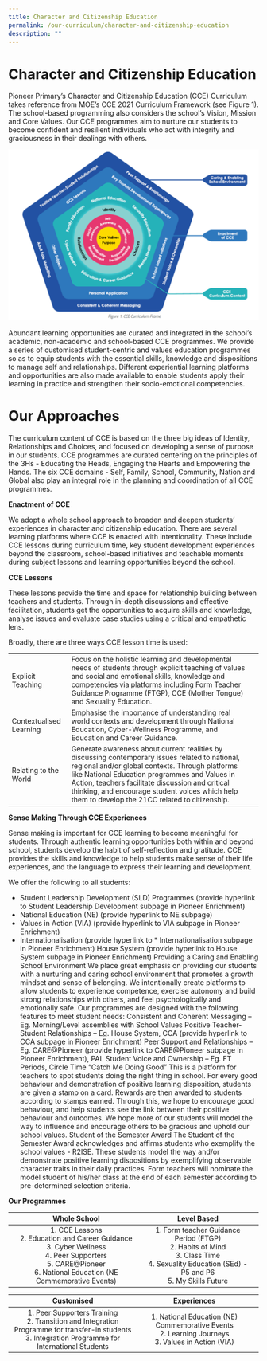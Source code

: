 ```yaml
---
title: Character and Citizenship Education
permalink: /our-curriculum/character-and-citizenship-education
description: ""
---
```


# Character and Citizenship Education

Pioneer Primary’s Character and Citizenship Education (CCE) Curriculum takes reference from MOE’s CCE 2021 Curriculum Framework (see Figure 1). The school-based programming also considers the school’s Vision, Mission and Core Values. Our CCE programmes aim to nurture our students to become confident and resilient individuals who act with integrity and graciousness in their dealings with others.

![](/images/image1.png)

Abundant learning opportunities are curated and integrated in the school’s academic, non-academic and school-based CCE programmes. We provide a series of customised student-centric and values education programmes so as to equip students with the essential skills, knowledge and dispositions to manage self and relationships. Different experiential learning platforms and opportunities are also made available to enable students apply their learning in practice and strengthen their socio-emotional competencies. 


# Our Approaches

The curriculum content of CCE is based on the three big ideas of Identity, Relationships and Choices, and focused on developing a sense of purpose in our students. CCE programmes are curated centering on the principles of the 3Hs - Educating the Heads, Engaging the Hearts and Empowering the Hands. The six CCE domains - Self, Family, School, Community, Nation and Global also play an integral role in the planning and coordination of all CCE programmes. 

**Enactment of CCE**

We adopt a whole school approach to broaden and deepen students’ experiences in character and citizenship education. There are several learning platforms where CCE is enacted with intentionality. These include CCE lessons during curriculum time, key student development experiences beyond the classroom, school-based initiatives and teachable moments during subject lessons and learning opportunities beyond the school. 

**CCE Lessons**

These lessons provide the time and space for relationship building between teachers and students. Through in-depth discussions and effective facilitation, students get the opportunities to acquire skills and knowledge, analyse issues and evaluate case studies using a critical and empathetic lens.

 

Broadly, there are three ways CCE lesson time is used:

|                         |                                                                                                                                                                                                                                                                                                                                                              |   |
|-------------------------|--------------------------------------------------------------------------------------------------------------------------------------------------------------------------------------------------------------------------------------------------------------------------------------------------------------------------------------------------------------|---|
| Explicit Teaching       | Focus on the holistic learning and developmental needs of students through explicit teaching of values and social and emotional skills, knowledge and competencies via platforms including Form Teacher Guidance Programme (FTGP), CCE (Mother Tongue) and Sexuality Education.                                                                              |   |
| Contextualised Learning | Emphasise the importance of understanding real world contexts and development through National Education, Cyber-Wellness Programme, and Education and Career Guidance.                                                                                                                                                                                       |   |
| Relating to the World   | Generate awareness about current realities by discussing contemporary issues related to national, regional and/or global contexts. Through platforms like National Education programmes and Values in Action, teachers facilitate discussion and critical thinking, and encourage student voices which help them to develop the 21CC related to citizenship. |   |

**Sense Making Through CCE Experiences** 

Sense making is important for CCE learning to become meaningful for students. Through authentic learning opportunities both within and beyond school, students develop the habit of self-reflection and gratitude. CCE provides the skills and knowledge to help students make sense of their life experiences, and the language to express their learning and development.  
 
We offer the following to all students:
* Student Leadership Development (SLD) Programmes (provide hyperlink to Student Leadership Development subpage in Pioneer Enrichment)
* National Education (NE) (provide hyperlink to NE subpage)
* Values in Action (VIA) (provide hyperlink to VIA subpage in Pioneer Enrichment)
* Internationalisation (provide hyperlink to * Internationalisation subpage in Pioneer Enrichment)
House System (provide hyperlink to House System subpage in Pioneer Enrichment)
Providing a Caring and Enabling School Environment
We place great emphasis on providing our students with a nurturing and caring school environment that promotes a growth mindset and sense of belonging. We intentionally create platforms to allow students to experience competence, exercise autonomy and build strong relationships with others, and feel psychologically and emotionally safe. Our programmes are designed with the following features to meet student needs:
Consistent and Coherent Messaging – Eg. Morning/Level assemblies with School Values
Positive Teacher-Student Relationships – Eg. House System, CCA (provide hyperlink to CCA subpage in Pioneer Enrichment)
Peer Support and Relationships – Eg. CARE@Pioneer (provide hyperlink to CARE@Pioneer subpage in Pioneer Enrichment), PAL
Student Voice and Ownership – Eg. FT Periods, Circle Time
“Catch Me Doing Good”
This is a platform for teachers to spot students doing the right thing in school. For every good behaviour and demonstration of positive learning disposition, students are given a stamp on a card. Rewards are then awarded to students according to stamps earned. Through this, we hope to encourage good behaviour, and help students see the link between their positive behaviour and outcomes.  We hope more of our students will model the way to influence and encourage others to be gracious and uphold our school values.
Student of the Semester Award
The Student of the Semester Award acknowledges and affirms students who exemplify the school values - R2ISE. These students model the way and/or demonstrate positive learning dispositions by exemplifying observable character traits in their daily practices. Form teachers will nominate the model student of his/her class at the end of each semester according to pre-determined selection criteria.

**Our Programmes**

|                                                               Whole School                                                              |                                                       Level Based                                                      |   |
|:---------------------------------------------------------------------------------------------------------------------------------------:|:----------------------------------------------------------------------------------------------------------------------:|---|
| 1. CCE Lessons <br>2. Education and Career Guidance <br> 3. Cyber Wellness <br> 4. Peer Supporters <br> 5. CARE@Pioneer  <br> 6. National Education (NE Commemorative Events)  | 1. Form teacher Guidance Period (FTGP) <br> 2. Habits of Mind <br> 3. Class Time <br>4. Sexuality Education (SEd)  - P5 and P6 <br> 5. My Skills Future |   |

|                                                                Customised                                                               |                                       Experiences                                       |   |
|:---------------------------------------------------------------------------------------------------------------------------------------:|:---------------------------------------------------------------------------------------:|---|
| 1. Peer Supporters Training <br> 2. Transition and Integration Programme for transfer-in students <br>3. Integration Programme for International Students | 1. National Education (NE) Commemorative  Events  <br> 2. Learning Journeys <br> 3. Values in Action (VIA) |   |